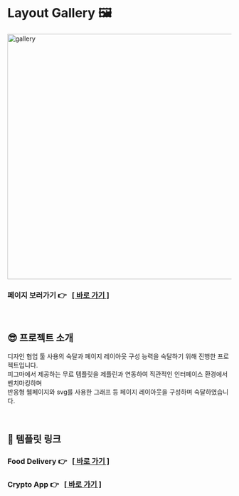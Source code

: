 # Layout Gallery 🖼

<img src="https://github.com/zeriong/layout-gallery/assets/115396103/23fcb5af-b9f0-41b0-b1e8-993130ac2850" alt="gallery" height="550px"/>

### 페이지 보러가기 👉 &nbsp; [[ 바로 가기 ]](https://layout-gallery-beryl.vercel.app/)

<br/>

## 😎 프로젝트 소개
디자인 협업 툴 사용의 숙달과 페이지 레이아웃 구성 능력을 숙달하기 위해 진행한 프로젝트입니다.<br/>
피그마에서 제공하는 무료 템플릿을 제플린과 연동하여 직관적인 인터페이스 환경에서 벤치마킹하며<br/>
반응형 웹페이지와 svg를 사용한 그래프 등 페이지 레이아웃을 구성하며 숙달하였습니다.<br/>

<br/>

## 🔗 템플릿 링크
### Food Delivery 👉 &nbsp; [[ 바로 가기 ]](https://www.uxcrush.com/figma-delivery-ui-templates/)
### Crypto App 👉 &nbsp; [[ 바로 가기 ]](https://www.uxcrush.com/free-figma-crypto-mobile-ui-kit/)
